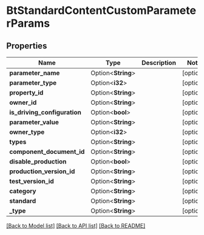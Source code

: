 # BtStandardContentCustomParameterParams

## Properties

Name | Type | Description | Notes
------------ | ------------- | ------------- | -------------
**parameter_name** | Option<**String**> |  | [optional]
**parameter_type** | Option<**i32**> |  | [optional]
**property_id** | Option<**String**> |  | [optional]
**owner_id** | Option<**String**> |  | [optional]
**is_driving_configuration** | Option<**bool**> |  | [optional]
**parameter_value** | Option<**String**> |  | [optional]
**owner_type** | Option<**i32**> |  | [optional]
**types** | Option<**String**> |  | [optional]
**component_document_id** | Option<**String**> |  | [optional]
**disable_production** | Option<**bool**> |  | [optional]
**production_version_id** | Option<**String**> |  | [optional]
**test_version_id** | Option<**String**> |  | [optional]
**category** | Option<**String**> |  | [optional]
**standard** | Option<**String**> |  | [optional]
**_type** | Option<**String**> |  | [optional]

[[Back to Model list]](../README.md#documentation-for-models) [[Back to API list]](../README.md#documentation-for-api-endpoints) [[Back to README]](../README.md)



